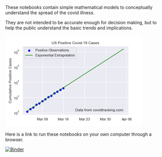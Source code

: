 These notebooks contain simple mathematical models to conceptually understand the spread of the covid illness.

They are not intended to be accurate enough for decision making, but to help the public understand the basic trends and implications.

![Covid Exponential Graph](covid-exponential.png)

Here is a link to run these notebooks on your own computer through a browser.

[![Binder](https://mybinder.org/badge_logo.svg)](https://mybinder.org/v2/gh/dsoto/simple-covid-models/master)